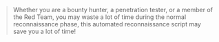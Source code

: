 >Whether you are a bounty hunter, a penetration tester, or a member of the Red Team, you may waste a lot of time during the normal reconnaissance phase, this automated reconnaissance script may save you a lot of time!